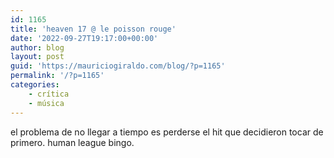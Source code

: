 ```yaml
---
id: 1165
title: 'heaven 17 @ le poisson rouge'
date: '2022-09-27T19:17:00+00:00'
author: blog
layout: post
guid: 'https://mauriciogiraldo.com/blog/?p=1165'
permalink: '/?p=1165'
categories:
    - crítica
    - música
---
```


el problema de no llegar a tiempo es perderse el hit que decidieron tocar de primero. human league bingo.
